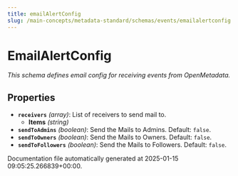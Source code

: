 ```yaml
---
title: emailAlertConfig
slug: /main-concepts/metadata-standard/schemas/events/emailalertconfig
---
```


# EmailAlertConfig

*This schema defines email config for receiving events from OpenMetadata.*

## Properties

- **`receivers`** *(array)*: List of receivers to send mail to.
  - **Items** *(string)*
- **`sendToAdmins`** *(boolean)*: Send the Mails to Admins. Default: `false`.
- **`sendToOwners`** *(boolean)*: Send the Mails to Owners. Default: `false`.
- **`sendToFollowers`** *(boolean)*: Send the Mails to Followers. Default: `false`.


Documentation file automatically generated at 2025-01-15 09:05:25.266839+00:00.
